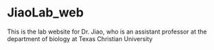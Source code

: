 # JiaoLab_web
This is the lab website for Dr. Jiao, who is an assistant professor at the department of biology at Texas Christian University 
